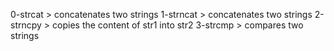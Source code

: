 0-strcat > concatenates two strings
1-strncat > concatenates two strings
2-strncpy > copies the content of str1 into str2
3-strcmp > compares two strings
